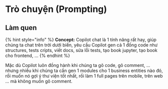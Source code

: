 # Trò chuyện (Prompting)

## Làm quen

{% hint style="info" %}
**Concept:** Copilot chat là 1 tính năng rất hay, giúp chúng ta chat trên trời dưới biển, yêu cầu Copilot gen cả 1 đống code như structures, tests cripts, viết docs, sửa lỗi tests, tạo book jupyter, tạo book cho frontend, ...
{% endhint %}

Mặc dù Copilot luôn đồng hành khi chúng ta gõ code, gõ comment, ... nhưng nhiều khi chúng ta cần gen 1 modules cho 1 business entities nào đó, rồi muốn nó gợi ý thư viện tốt nhất, rồi làm 1 full pages trên mobile, trên web ... mà không muốn gõ comment.
